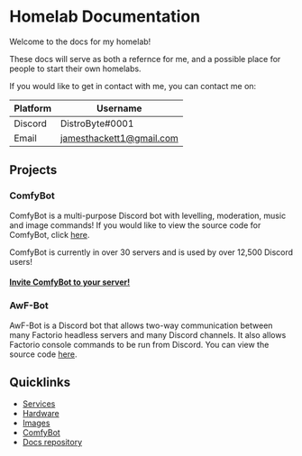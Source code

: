 # Homelab Documentation

Welcome to the docs for my homelab!

These docs will serve as both a refernce for me, and a possible place for people to start their own homelabs.

If you would like to get in contact with me, you can contact me on:

| Platform | Username                 |
| -------- | ------------------------ |
| Discord  | DistroByte#0001          |
| Email    | jamesthackett1@gmail.com |

## Projects

### ComfyBot

ComfyBot is a multi-purpose Discord bot with levelling, moderation, music and image commands! If you would like
to view the source code for ComfyBot, click [here](https://github.com/DistroByte/ComfyBot).

ComfyBot is currently in over 30 servers and is used by over 12,500 Discord users!

#### [Invite ComfyBot to your server!](https://discord.com/api/oauth2/authorize?client_id=666393146351026176&permissions=8&scope=bot)

### AwF-Bot

AwF-Bot is a Discord bot that allows two-way communication between many Factorio headless servers and many Discord channels.
It also allows Factorio console commands to be run from Discord. You can view the source code [here](https://github.com/DistroByte/AwF-Bot).

## Quicklinks

- [Services](services/services.md)
- [Hardware](hardware/hardware.md)
- [Images](images/images.md)
- [ComfyBot](https://github.com/DistroByte/ComfyBot)
- [Docs repository](https://github.com/DistroByte/docs)
